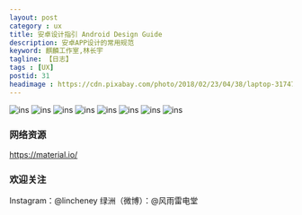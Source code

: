 ```yaml
---
layout: post
category : ux
title: 安卓设计指引 Android Design Guide
description: 安卓APP设计的常用规范
keyword: 麒麟工作室,林长宇
tagline: 【日志】
tags : [UX]
postid: 31
headimage : https://cdn.pixabay.com/photo/2018/02/23/04/38/laptop-3174729_960_720.jpg
---
```


![ins](/images/2020/20200525/p01.png)
![ins](/images/2020/20200525/p02.png)
![ins](/images/2020/20200525/p03.png)
![ins](/images/2020/20200525/p04.png)
![ins](/images/2020/20200525/p05.png)
![ins](/images/2020/20200525/p06.png)
![ins](/images/2020/20200525/p07.png)
![ins](/images/2020/20200525/p08.png)

 ### 网络资源

https://material.io/

 ### 欢迎关注

Instagram：@lincheney
绿洲（微博）：@风雨雷电堂
